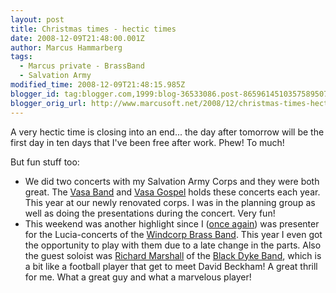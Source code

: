 ```yaml
---
layout: post
title: Christmas times - hectic times
date: 2008-12-09T21:48:00.001Z
author: Marcus Hammarberg
tags:
  - Marcus private - BrassBand
  - Salvation Army
modified_time: 2008-12-09T21:48:15.985Z
blogger_id: tag:blogger.com,1999:blog-36533086.post-8659614510357589507
blogger_orig_url: http://www.marcusoft.net/2008/12/christmas-times-hectic-times.html
---
```



A very hectic time is closing into an end... the day after tomorrow will
be the first day in ten days that I've been free after work. Phew! To
much!

But fun stuff too:

- We did two concerts with my Salvation Army Corps and they were both
    great. The [Vasa Band](http://www.vasaband.se/) and [Vasa
    Gospel](http://www.vasagospel.com/) holds these concerts each year.
    This year at our newly renovated corps. I was in the planning group
    as well as doing the presentations during the concert. Very fun!
- This weekend was another highlight since I ([once
    again](http://www.marcusoft.net/2006/12/marcus-presenter.html)) was
    presenter for the Lucia-concerts of the [Windcorp Brass
    Band](http://www.windcorpbrassband.se/). This year I even got the
    opportunity to play with them due to a late change in the parts.
    Also the guest soloist was [Richard
    Marshall](http://www.richardmarshall.info/) of the [Black Dyke
    Band](http://www.blackdykefanclub.co.uk), which is a bit like a
    football player that get to meet David Beckham! A great thrill for
    me. What a great guy and what a marvelous player!
